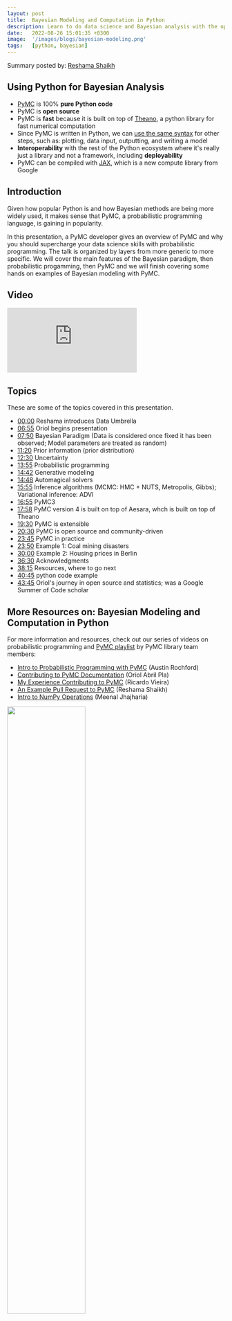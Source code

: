 ```yaml
---
layout: post
title:  Bayesian Modeling and Computation in Python
description: Learn to do data science and Bayesian analysis with the open source python library PyMC.
date:   2022-08-26 15:01:35 +0300
image:  '/images/blogs/bayesian-modeling.png'
tags:   [python, bayesian]
---
```


Summary posted by: [Reshama Shaikh](https://reshamas.github.io)

## Using Python for Bayesian Analysis

- [PyMC](https://www.pymc.io/welcome.html) is 100% **pure Python code**
- PyMC is **open source**
- PyMC is **fast** because it is built on top of [Theano](https://en.wikipedia.org/wiki/Theano), a python library for fast numerical computation
- Since PyMC is written in Python, we can [use the same syntax](https://www.superdatascience.com/podcast/pymc-for-bayesian-statistics-in-python) for other steps, such as: plotting, data input, outputting, and writing a model
- **Interoperability** with the rest of the Python ecosystem where it's really just a library and not a framework, including **deployability**
- PyMC can be compiled with [JAX](https://en.wikipedia.org/wiki/Google_JAX), which is a new compute library from Google


## Introduction

Given how popular Python is and how Bayesian methods are being more widely used, it makes sense that PyMC, a probabilistic programming language, is gaining in popularity.

In this presentation, a PyMC developer gives an overview of PyMC and why you should supercharge your data science skills with probabilistic programming. The talk is organized by layers from more generic to more specific. We will cover the main features of the Bayesian paradigm, then probabilistic progamming, then PyMC and we will finish covering some hands on examples of Bayesian modeling with PyMC.

## Video
<p>
<iframe src="https://www.youtube.com/embed/6dc7JgR8eI0" loading="lazy" frameborder="0" allowfullscreen></iframe>
</p>

## Topics
 
These are some of the topics covered in this presentation.  
- [00:00](https://youtu.be/6dc7JgR8eI0?t=0) Reshama introduces Data Umbrella
- [06:55](https://youtu.be/6dc7JgR8eI0?t=416) Oriol begins presentation
- [07:50](https://youtu.be/6dc7JgR8eI0?t=470) Bayesian Paradigm (Data is considered once fixed it has been observed; Model parameters are treated as random)
- [11:20](https://youtu.be/6dc7JgR8eI0?t=680) Prior information (prior distribution)
- [12:30](https://youtu.be/6dc7JgR8eI0?t=750)  Uncertainty
- [13:55](https://youtu.be/6dc7JgR8eI0?t=835)  Probabilistic programming
- [14:42](https://youtu.be/6dc7JgR8eI0?t=882)  Generative modeling
- [14:48](https://youtu.be/6dc7JgR8eI0?t=888)  Automagical solvers
- [15:55](https://youtu.be/6dc7JgR8eI0?t=955)  Inference algorithms (MCMC: HMC + NUTS, Metropolis, Gibbs); Variational inference: ADVI
- [16:55](https://youtu.be/6dc7JgR8eI0?t=1015) PyMC3
- [17:58](https://youtu.be/6dc7JgR8eI0?t=1078) PyMC version 4 is built on top of Aesara, whch is built on top of Theano
- [19:30](https://youtu.be/6dc7JgR8eI0?t=1170) PyMC is extensible
- [20:30](https://youtu.be/6dc7JgR8eI0?t=1230) PyMC is open source and community-driven
- [23:45](https://youtu.be/6dc7JgR8eI0?t=1425) PyMC in practice
- [23:50](https://youtu.be/6dc7JgR8eI0?t=1430) Example 1: Coal mining disasters
- [30:00](https://youtu.be/6dc7JgR8eI0?t=1800) Example 2: Housing prices in Berlin
- [36:30](https://youtu.be/6dc7JgR8eI0?t=2190) Acknowledgments
- [38:15](https://youtu.be/6dc7JgR8eI0?t=2295) Resources, where to go next
- [40:45](https://youtu.be/6dc7JgR8eI0?t=2445) python code example
- [43:45](https://youtu.be/6dc7JgR8eI0?t=2625) Oriol's journey in open source and statistics; was a Google Summer of Code scholar

## More Resources on: Bayesian Modeling and Computation in Python

For more information and resources, check out our series of videos on probabilistic programming and [PyMC playlist](​​https://www.youtube.com/playlist?list=PLBKcU7Ik-ir99uTvN0315hIVLuyj4Q1Gt) by PyMC library team members:  
- [Intro to Probabilistic Programming with PyMC](https://youtu.be/Qu6-_AnRCs8) (Austin Rochford)
- [Contributing to PyMC Documentation](https://youtu.be/fzpmLWQNj4A) (Oriol Abril Pla)
- [My Experience Contributing to PyMC](https://youtu.be/Iq0dY5hU4D4) (Ricardo Vieira)
- [An Example Pull Request to PyMC](https://youtu.be/NbmdFJsnuuo) (Reshama Shaikh)
- [Intro to NumPy Operations](https://youtu.be/oud3Jd1FJ7c) (Meenal Jhajharia)


<p float="left">
   <a href="https://www.youtube.com/playlist?list=PLBKcU7Ik-ir99uTvN0315hIVLuyj4Q1Gt">
  <img src="../images/pymc-sprint/pymc-playlist.png" width="60%" height="60%" style="border:0px;margin:0px">
</a>
</p>